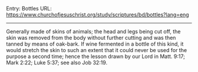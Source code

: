 Entry: Bottles
URL: https://www.churchofjesuschrist.org/study/scriptures/bd/bottles?lang=eng

---

Generally made of skins of animals; the head and legs being cut off, the skin was removed from the body without further cutting and was then tanned by means of oak-bark. If wine fermented in a bottle of this kind, it would stretch the skin to such an extent that it could never be used for the purpose a second time; hence the lesson drawn by our Lord in Matt. 9:17; Mark 2:22; Luke 5:37; see also Job 32:19.
